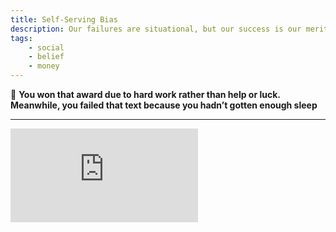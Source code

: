 ```yaml
---
title: Self-Serving Bias
description: Our failures are situational, but our success is our merit.
tags: 
    - social
    - belief
    - money
---
```


💬  **You won that award due to hard work rather than help or luck. Meanwhile, you failed that text because you hadn’t gotten enough sleep**

---

<iframe class="w-full aspect-video" src="https://www.youtube.com/embed/NkpXMxt4f3s" title="YouTube video player" frameborder="0" allow="accelerometer; autoplay; clipboard-write; encrypted-media; gyroscope; picture-in-picture" allowfullscreen></iframe>